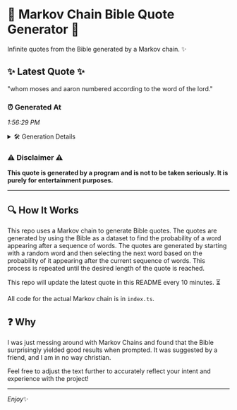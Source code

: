 # 📖 Markov Chain Bible Quote Generator 📖

Infinite quotes from the Bible generated by a Markov chain. ✨

## ✨ Latest Quote ✨
"whom moses and aaron numbered according to the word of the lord."

### ⏰ Generated At
*1:56:29 PM*

<details>
    <summary>🛠️ Generation Details</summary>
    <p>
        <strong>🌱 Seed:</strong> whom<br>
        <strong>🔄 Iterations:</strong> 11<br>
        <strong>📜 Context History:</strong><br>[ whom ]: moses<br>[ whom, moses ]: and<br>[ whom, moses, and ]: aaron<br>[ whom, moses, and, aaron ]: numbered<br>[ whom, moses, and, aaron, numbered ]: according<br>[ whom, moses, and, aaron, numbered, according ]: to<br>[ moses, and, aaron, numbered, according, to ]: the<br>[ and, aaron, numbered, according, to, the ]: word<br>[ aaron, numbered, according, to, the, word ]: of<br>[ numbered, according, to, the, word, of ]: the<br>[ according, to, the, word, of, the ]: lord.<br>
    </p>
</details>

### ⚠️ Disclaimer ⚠️
**This quote is generated by a program and is not to be taken seriously. It is purely for entertainment purposes.**

---

## 🔍 How It Works

This repo uses a Markov chain to generate Bible quotes. The quotes are generated by using the Bible as a dataset to find the probability of a word appearing after a sequence of words. The quotes are generated by starting with a random word and then selecting the next word based on the probability of it appearing after the current sequence of words. This process is repeated until the desired length of the quote is reached.

This repo will update the latest quote in this README every 10 minutes. ⏳

All code for the actual Markov chain is in `index.ts`.

## ❓ Why

I was just messing around with Markov Chains and found that the Bible surprisingly yielded good results when prompted. 
It was suggested by a friend, and I am in no way christian.

Feel free to adjust the text further to accurately reflect your intent and experience with the project!

---

*Enjoy*✨

